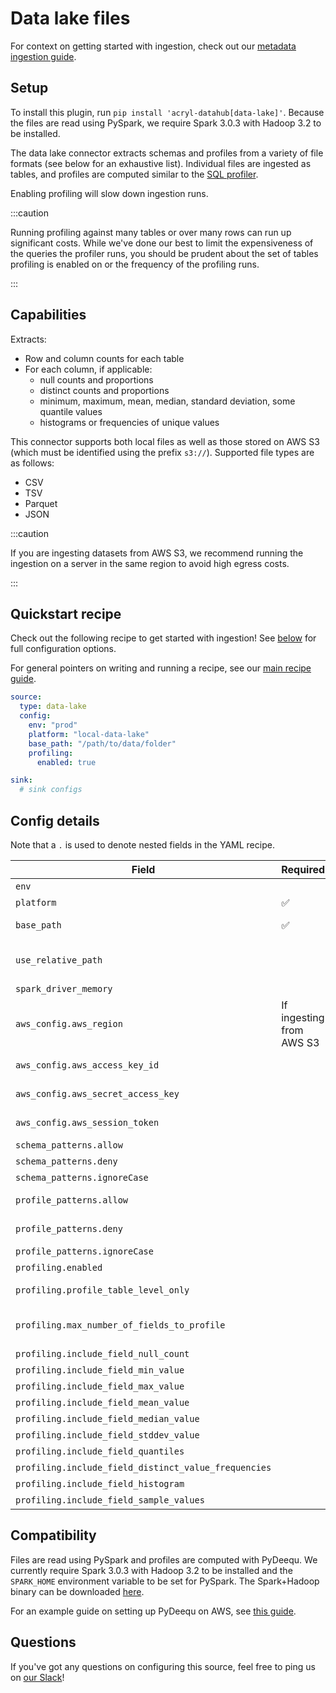 # Data lake files

For context on getting started with ingestion, check out our [metadata ingestion guide](../README.md).

## Setup

To install this plugin, run `pip install 'acryl-datahub[data-lake]'`. Because the files are read using PySpark, we require Spark 3.0.3 with Hadoop 3.2 to be installed.

The data lake connector extracts schemas and profiles from a variety of file formats (see below for an exhaustive list).
Individual files are ingested as tables, and profiles are computed similar to the [SQL profiler](./sql_profiles.md).

Enabling profiling will slow down ingestion runs.

:::caution

Running profiling against many tables or over many rows can run up significant costs.
While we've done our best to limit the expensiveness of the queries the profiler runs, you
should be prudent about the set of tables profiling is enabled on or the frequency
of the profiling runs.

:::

## Capabilities

Extracts:

- Row and column counts for each table
- For each column, if applicable:
  - null counts and proportions
  - distinct counts and proportions
  - minimum, maximum, mean, median, standard deviation, some quantile values
  - histograms or frequencies of unique values

This connector supports both local files as well as those stored on AWS S3 (which must be identified using the prefix `s3://`). Supported file types are as follows:

- CSV
- TSV
- Parquet
- JSON

:::caution

If you are ingesting datasets from AWS S3, we recommend running the ingestion on a server in the same region to avoid high egress costs.

:::

## Quickstart recipe

Check out the following recipe to get started with ingestion! See [below](#config-details) for full configuration options.

For general pointers on writing and running a recipe, see our [main recipe guide](../README.md#recipes).

```yml
source:
  type: data-lake
  config:
    env: "prod"
    platform: "local-data-lake"
    base_path: "/path/to/data/folder"
    profiling:
      enabled: true

sink:
  # sink configs
```

## Config details

Note that a `.` is used to denote nested fields in the YAML recipe.

| Field                                                | Required                 | Default      | Description                                                                                                                                                                                                                           |
| ---------------------------------------------------- | ------------------------ | ------------ | ------------------------------------------------------------------------------------------------------------------------------------------------------------------------------------------------------------------------------------- |
| `env`                                                |                          | `PROD`       | Environment to use in namespace when constructing URNs.                                                                                                                                                                               |
| `platform`                                           | ✅                       |              | Platform to use in namespace when constructing URNs.                                                                                                                                                                                  |
| `base_path`                                          | ✅                       |              | Path of the base folder to crawl. Unless `schema_patterns` and `profile_patterns` are set, the connector will ingest all files in this folder.                                                                                        |
| `use_relative_path`                                  |                          | `false`      | Whether to use the relative path (the part with the base path removed) when constructing URNs for files being ingested from a local directory. This option is ignored when ingesting from AWS S3 because S3 URIs are globally unique. |
| `spark_driver_memory`                                |                          | `4g`         | Max amount of memory to grant Spark.                                                                                                                                                                                                  |
| `aws_config.aws_region`                              | If ingesting from AWS S3 |              | AWS region code.                                                                                                                                                                                                                      |
| `aws_config.aws_access_key_id`                       |                          | Autodetected | See https://boto3.amazonaws.com/v1/documentation/api/latest/guide/credentials.html                                                                                                                                                    |
| `aws_config.aws_secret_access_key`                   |                          | Autodetected | See https://boto3.amazonaws.com/v1/documentation/api/latest/guide/credentials.html                                                                                                                                                    |
| `aws_config.aws_session_token`                       |                          | Autodetected | See https://boto3.amazonaws.com/v1/documentation/api/latest/guide/credentials.html                                                                                                                                                    |
| `schema_patterns.allow`                              |                          | `*`          | List of regex patterns for tables to ingest. Defaults to all.                                                                                                                                                                         |
| `schema_patterns.deny`                               |                          |              | List of regex patterns for tables to not ingest. Defaults to none.                                                                                                                                                                    |
| `schema_patterns.ignoreCase`                         |                          | `True`       | Whether to ignore case sensitivity during pattern matching of tables to ingest.                                                                                                                                                       |
| `profile_patterns.allow`                             |                          | `*`          | List of regex patterns for tables to profile (a must also be ingested for profiling). Defaults to all.                                                                                                                                |
| `profile_patterns.deny`                              |                          |              | List of regex patterns for tables to not profile (a must also be ingested for profiling). Defaults to none.                                                                                                                           |
| `profile_patterns.ignoreCase`                        |                          | `True`       | Whether to ignore case sensitivity during pattern matching of tables to profile.                                                                                                                                                      |
| `profiling.enabled`                                  |                          | `False`      | Whether profiling should be done.                                                                                                                                                                                                     |
| `profiling.profile_table_level_only`                 |                          | `False`      | Whether to perform profiling at table-level only or include column-level profiling as well.                                                                                                                                           |
| `profiling.max_number_of_fields_to_profile`          |                          | `None`       | A positive integer that specifies the maximum number of columns to profile for any table. `None` implies all columns. The cost of profiling goes up significantly as the number of columns to profile goes up.                        |
| `profiling.include_field_null_count`                 |                          | `True`       | Whether to profile for the number of nulls for each column.                                                                                                                                                                           |
| `profiling.include_field_min_value`                  |                          | `True`       | Whether to profile for the min value of numeric columns.                                                                                                                                                                              |
| `profiling.include_field_max_value`                  |                          | `True`       | Whether to profile for the max value of numeric columns.                                                                                                                                                                              |
| `profiling.include_field_mean_value`                 |                          | `True`       | Whether to profile for the mean value of numeric columns.                                                                                                                                                                             |
| `profiling.include_field_median_value`               |                          | `True`       | Whether to profile for the median value of numeric columns.                                                                                                                                                                           |
| `profiling.include_field_stddev_value`               |                          | `True`       | Whether to profile for the standard deviation of numeric columns.                                                                                                                                                                     |
| `profiling.include_field_quantiles`                  |                          | `True`       | Whether to profile for the quantiles of numeric columns.                                                                                                                                                                              |
| `profiling.include_field_distinct_value_frequencies` |                          | `False`       | Whether to profile for distinct value frequencies.                                                                                                                                                                                    |
| `profiling.include_field_histogram`                  |                          | `False`       | Whether to profile for the histogram for numeric fields.                                                                                                                                                                              |
| `profiling.include_field_sample_values`              |                          | `True`       | Whether to profile for the sample values for all columns.                                                                                                                                                                             |

## Compatibility

Files are read using PySpark and profiles are computed with PyDeequ.
We currently require Spark 3.0.3 with Hadoop 3.2 to be installed and the `SPARK_HOME` environment variable to be set for PySpark.
The Spark+Hadoop binary can be downloaded [here](https://www.apache.org/dyn/closer.lua/spark/spark-3.0.3/spark-3.0.3-bin-hadoop3.2.tgz).

For an example guide on setting up PyDeequ on AWS, see [this guide](https://aws.amazon.com/blogs/big-data/testing-data-quality-at-scale-with-pydeequ/).

## Questions

If you've got any questions on configuring this source, feel free to ping us on [our Slack](https://slack.datahubproject.io/)!
